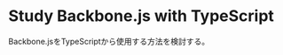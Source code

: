 Study Backbone.js with TypeScript
=================================

Backbone.jsをTypeScriptから使用する方法を検討する。

